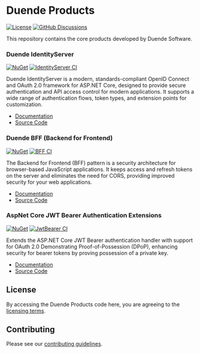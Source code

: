 # Duende Products

[![License](https://img.shields.io/badge/License-Duende%20Software-blue)](https://duendesoftware.com/license)
[![GitHub Discussions](https://img.shields.io/github/discussions/DuendeSoftware/community)](https://github.com/orgs/DuendeSoftware/discussions)

This repository contains the core products developed by Duende Software.

### Duende IdentityServer
[![NuGet](https://img.shields.io/nuget/v/Duende.IdentityServer.svg)](https://www.nuget.org/packages/Duende.IdentityServer)
[![IdentityServer CI](https://github.com/DuendeSoftware/products/actions/workflows/identity-server-ci.yml/badge.svg)](https://github.com/DuendeSoftware/products/actions/workflows/identity-server-ci.yml)

Duende IdentityServer is a modern, standards-compliant OpenID Connect and OAuth 2.0 framework for ASP.NET Core, designed to provide secure authentication and API access control for modern applications. It supports a wide range of authentication flows, token types, and extension points for customization.

- [Documentation](https://docs.duendesoftware.com/identityserver/v7)
- [Source Code](./identity-server)

### Duende BFF (Backend for Frontend)

[![NuGet](https://img.shields.io/nuget/v/Duende.BFF.svg)](https://www.nuget.org/packages/Duende.BFF)
[![BFF CI](https://github.com/DuendeSoftware/products/actions/workflows/bff-ci.yml/badge.svg)](https://github.com/DuendeSoftware/products/actions/workflows/bff-ci.yml)

The Backend for Frontend (BFF) pattern is a security architecture for browser-based JavaScript applications. It keeps access and refresh tokens on the server and eliminates the need for CORS, providing improved security for your web applications.

- [Documentation](https://docs.duendesoftware.com/identityserver/v7/bff/)
- [Source Code](./bff)

### AspNet Core JWT Bearer Authentication Extensions

[![NuGet](https://img.shields.io/nuget/v/Duende.AspNetCore.Authentication.JwtBearer.svg)](https://www.nuget.org/packages/Duende.AspNetCore.Authentication.JwtBearer)
[![JwtBearer CI](https://github.com/DuendeSoftware/products/actions/workflows/aspnetcore-authentication-jwtbearer-ci.yml/badge.svg)](https://github.com/DuendeSoftware/products/actions/workflows/aspnetcore-authentication-jwtbearer-ci.yml)

Extends the ASP.NET Core JWT Bearer authentication handler with support for OAuth 2.0 Demonstrating Proof-of-Possession (DPoP), enhancing security for bearer tokens by proving possession of a private key.

- [Documentation](https://docs.duendesoftware.com/identityserver/v7/apis/aspnetcore/dpop/)
- [Source Code](./aspnetcore-authentication-jwtbearer)

## License

By accessing the Duende Products code here, you are agreeing to the [licensing terms](https://duendesoftware.com/license).

## Contributing

Please see our [contributing guidelines](/.github/CONTRIBUTING.md).